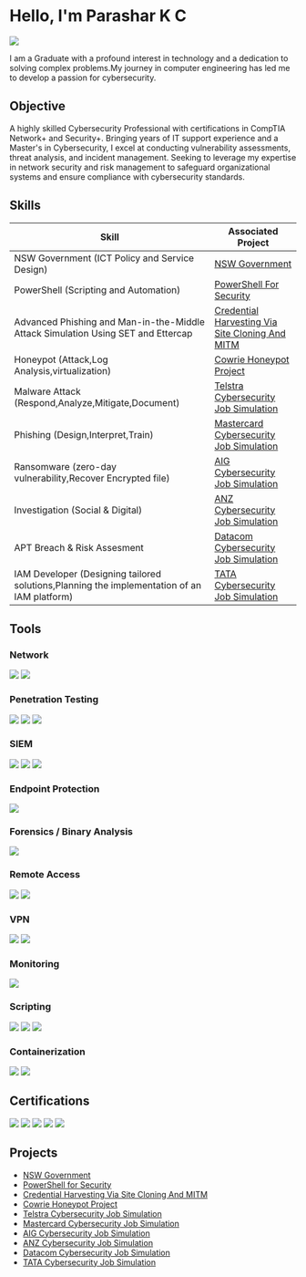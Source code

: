 # Hello, I'm Parashar K C
<a href="https://www.linkedin.com/in/parasharkc/"><img src="https://img.shields.io/badge/-LinkedIn-0072b1?&style=for-the-badge&logo=linkedin&logoColor=white" /></a>



I am a Graduate with a profound interest in technology and a dedication to solving complex problems.My journey in computer engineering has led me to develop a passion for cybersecurity.

## Objective


A highly skilled Cybersecurity Professional with certifications in CompTIA Network+ and Security+. Bringing years of IT support experience and a Master's in Cybersecurity, I excel at conducting vulnerability assessments, threat analysis, and incident management. Seeking to leverage my expertise in network security and risk management to safeguard organizational systems and ensure compliance with cybersecurity standards. 


## Skills


| Skill                                                | Associated Project         |
|------------------------------------------------------|----------------------------|
|NSW Government (ICT Policy and Service Design)         | <a href="https://github.com/parasharkc/NSW-Government/tree/main">NSW Government</a> |
|PowerShell (Scripting and Automation)                  | <a href="https://github.com/parasharkc/PowerShell-For-Security">PowerShell For Security</a> |
|Advanced Phishing and Man-in-the-Middle Attack Simulation Using SET and Ettercap  | <a href="https://github.com/parasharkc/Credential-Harvesting-Via-Site-Cloning-And-MITM/tree/main">Credential Harvesting Via Site Cloning And MITM</a> |
|Honeypot (Attack,Log Analysis,virtualization)             | <a href="https://github.com/parasharkc/Cowrie-Honeypot-Project/tree/main">Cowrie Honeypot Project</a> |
|Malware Attack (Respond,Analyze,Mitigate,Document)   | <a href="https://github.com/parasharkc/Telstra-Cybersecurity-Job-Simulation/tree/main">Telstra Cybersecurity Job Simulation</a> |
|Phishing (Design,Interpret,Train)                     | <a href="https://github.com/parasharkc/Mastercard-Cybersecurity-Job-Simulation">Mastercard Cybersecurity Job Simulation</a> |
|Ransomware (zero-day vulnerability,Recover Encrypted file)   | <a href="https://github.com/parasharkc/AIG-Cybersecurity-Job-Simulation/tree/main">AIG Cybersecurity Job Simulation</a> |
|Investigation (Social & Digital)   | <a href="https://github.com/parasharkc/ANZ-Cyber-Security-Management-Virtual-Experience-Program/tree/main">ANZ Cybersecurity Job Simulation</a> |
|APT Breach & Risk Assesment                         | <a href="https://github.com/parasharkc/Datacom-Cyber-Security-Job-Simulation/tree/main">Datacom Cybersecurity Job Simulation</a> |
|IAM Developer (Designing tailored solutions,Planning the implementation of an IAM platform) | <a href="https://github.com/parasharkc/TATA-Cybersecurity-Analyst-Job-Simulation/tree/main">TATA Cybersecurity Job Simulation</a> |


## Tools


### Network
<div>
    <img src="https://img.shields.io/badge/-Wireshark-1679A7?&style=for-the-badge&logo=Wireshark&logoColor=white" />
    <img src="https://img.shields.io/badge/-Nmap-2980B9?style=for-the-badge&logo=Nmap&logoColor=white" />
</div>

### Penetration Testing
<div>
    <img src="https://img.shields.io/badge/-Ettercap-28B463?style=for-the-badge&logo=Ettercap&logoColor=white" />
    <img src="https://img.shields.io/badge/-Metasploit-FF5733?style=for-the-badge&logo=Metasploit&logoColor=white" />
    <img src="https://img.shields.io/badge/-SET(Social_Engineering_Toolkit)-8E44AD?style=for-the-badge&logo=SET&logoColor=white" />
</div>

### SIEM
<div>
    <img src="https://img.shields.io/badge/-Wazuh-005C9C?&style=for-the-badge&logo=Wazuh&logoColor=white" />
    <img src="https://img.shields.io/badge/-Microsoft_Sentinel-0078D4?&style=for-the-badge&logo=Microsoft&logoColor=white" />
    <img src="https://img.shields.io/badge/-Splunk-000000?&style=for-the-badge&logo=Splunk&logoColor=white" />
</div>

### Endpoint Protection
<div>
    <img src="https://img.shields.io/badge/-Microsoft_Defender_for_Endpoint-00A4EF?&style=for-the-badge&logo=Microsoft&logoColor=white" />
</div>

### Forensics / Binary Analysis
<div>
    <img src="https://img.shields.io/badge/-Hex_Fiend-777BB4?&style=for-the-badge&logoColor=white" />
</div>

### Remote Access
<div>
    <img src="https://img.shields.io/badge/-PuTTY-F39C12?style=for-the-badge&logo=PuTTY&logoColor=white" />
    <img src="https://img.shields.io/badge/-Termius-3E4E88?style=for-the-badge&logo=Termius&logoColor=white" />
</div>

### VPN
<div>
    <img src="https://img.shields.io/badge/-WireGuard-88171A?style=for-the-badge&logo=WireGuard&logoColor=white" />
    <img src="https://img.shields.io/badge/-OpenVPN-EA7E20?style=for-the-badge&logo=OpenVPN&logoColor=white" />
</div>

### Monitoring
<div>
    <img src="https://img.shields.io/badge/-Zabbix-DC382D?&style=for-the-badge&logo=Zabbix&logoColor=white" />
</div>

### Scripting
<div>
    <img src="https://img.shields.io/badge/-Bash-4EAA25?style=for-the-badge&logo=GNU%20Bash&logoColor=white" />
    <img src="https://img.shields.io/badge/-PowerShell-5391FE?style=for-the-badge&logo=PowerShell&logoColor=white" />
    <img src="https://img.shields.io/badge/-Python-3776AB?style=for-the-badge&logo=Python&logoColor=white" />
</div>

### Containerization
<div>
    <img src="https://img.shields.io/badge/-Docker-2496ED?style=for-the-badge&logo=Docker&logoColor=white" />
    <img src="https://img.shields.io/badge/-Containers-0db7ed?style=for-the-badge&logo=containerd&logoColor=white" />
</div>



## Certifications

<div>
<img src="https://img.shields.io/badge/-Security%2B-FF0000?&style=for-the-badge&logo=CompTIA&logoColor=white" />
<img src="https://img.shields.io/badge/-Network%2B-007ACC?&style=for-the-badge&logo=CompTIA&logoColor=white" />
<img src="https://img.shields.io/badge/-CySA%2B-FF9900?&style=for-the-badge&logo=CompTIA&logoColor=white" />
<img src="https://img.shields.io/badge/-PenTest%2B-6A0DAD?&style=for-the-badge&logo=CompTIA&logoColor=white" />
<img src="https://img.shields.io/badge/-CCNA-28A745?&style=for-the-badge&logo=Cisco&logoColor=white" />
</div>

## Projects
- <a href="https://github.com/parasharkc/NSW-Government/tree/main">NSW Government</a> 
- <a href="https://github.com/parasharkc/PowerShell-For-Security">PowerShell for Security</a> 
- <a href="https://github.com/parasharkc/Credential-Harvesting-Via-Site-Cloning-And-MITM/tree/main">Credential Harvesting Via Site Cloning And MITM</a>
- <a href="https://github.com/parasharkc/Cowrie-Honeypot-Project/tree/main">Cowrie Honeypot Project</a>
- <a href="https://github.com/parasharkc/Telstra-Cybersecurity-Job-Simulation/tree/main">Telstra Cybersecurity Job Simulation</a>
- <a href="https://github.com/parasharkc/Mastercard-Cybersecurity-Job-Simulation">Mastercard Cybersecurity Job Simulation</a>
- <a href="https://github.com/parasharkc/AIG-Cybersecurity-Job-Simulation/tree/main">AIG Cybersecurity Job Simulation</a>
- <a href="https://github.com/parasharkc/ANZ-Cyber-Security-Management-Virtual-Experience-Program/tree/main ">ANZ Cybersecurity Job Simulation</a>
- <a href="https://github.com/parasharkc/Datacom-Cyber-Security-Job-Simulation/tree/main">Datacom Cybersecurity Job Simulation</a>
- <a href="https://github.com/parasharkc/TATA-Cybersecurity-Analyst-Job-Simulation/tree/main">TATA Cybersecurity Job Simulation</a> 
